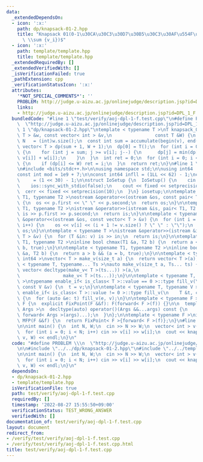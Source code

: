 ```yaml
---
data:
  _extendedDependsOn:
  - icon: ':x:'
    path: dp/knapsack-01-2.hpp
    title: "Knapsack 01(0-1\u30CA\u30C3\u30D7\u30B5\u30C3\u30AF\u554F\u984C) $O(N\
      \ \\sum {v_i})$"
  - icon: ':x:'
    path: template/template.hpp
    title: template/template.hpp
  _extendedRequiredBy: []
  _extendedVerifiedWith: []
  _isVerificationFailed: true
  _pathExtension: cpp
  _verificationStatusIcon: ':x:'
  attributes:
    '*NOT_SPECIAL_COMMENTS*': ''
    PROBLEM: http://judge.u-aizu.ac.jp/onlinejudge/description.jsp?id=DPL_1_F
    links:
    - http://judge.u-aizu.ac.jp/onlinejudge/description.jsp?id=DPL_1_F
  bundledCode: "#line 1 \"test/verify/aoj-dpl-1-f.test.cpp\"\n#define PROBLEM \\\n\
    \  \"http://judge.u-aizu.ac.jp/onlinejudge/description.jsp?id=DPL_1_F\"\n\n#line\
    \ 1 \"dp/knapsack-01-2.hpp\"\ntemplate < typename T >\nT knapsack_01_2(const vector<\
    \ T > &w, const vector< int > &v,\n                const T &W) {\n  const int\
    \ N   = (int)w.size();\n  const int sum = accumulate(begin(v), end(v), 0);\n \
    \ vector< T > dp(sum + 1, W + 1);\n  dp[0] = T();\n  for (int i = 0; i < N; i++)\
    \ {\n    for (int j = sum; j >= v[i]; j--) {\n      dp[j] = min(dp[j], dp[j -\
    \ v[i]] + w[i]);\n    }\n  }\n  int ret = 0;\n  for (int i = 0; i <= sum; i++)\
    \ {\n    if (dp[i] <= W) ret = i;\n  }\n  return ret;\n}\n#line 1 \"template/template.hpp\"\
    \n#include <bits/stdc++.h>\n\nusing namespace std;\n\nusing int64   = long long;\n\
    const int mod = 1e9 + 7;\n\nconst int64 infll = (1LL << 62) - 1;\nconst int inf\
    \     = (1 << 30) - 1;\n\nstruct IoSetup {\n  IoSetup() {\n    cin.tie(nullptr);\n\
    \    ios::sync_with_stdio(false);\n    cout << fixed << setprecision(10);\n  \
    \  cerr << fixed << setprecision(10);\n  }\n} iosetup;\n\ntemplate < typename\
    \ T1, typename T2 >\nostream &operator<<(ostream &os, const pair< T1, T2 > &p)\
    \ {\n  os << p.first << \" \" << p.second;\n  return os;\n}\n\ntemplate < typename\
    \ T1, typename T2 >\nistream &operator>>(istream &is, pair< T1, T2 > &p) {\n \
    \ is >> p.first >> p.second;\n  return is;\n}\n\ntemplate < typename T >\nostream\
    \ &operator<<(ostream &os, const vector< T > &v) {\n  for (int i = 0; i < (int)v.size();\
    \ i++) {\n    os << v[i] << (i + 1 != v.size() ? \" \" : \"\");\n  }\n  return\
    \ os;\n}\n\ntemplate < typename T >\nistream &operator>>(istream &is, vector<\
    \ T > &v) {\n  for (T &in: v) is >> in;\n  return is;\n}\n\ntemplate < typename\
    \ T1, typename T2 >\ninline bool chmax(T1 &a, T2 b) {\n  return a < b && (a =\
    \ b, true);\n}\n\ntemplate < typename T1, typename T2 >\ninline bool chmin(T1\
    \ &a, T2 b) {\n  return a > b && (a = b, true);\n}\n\ntemplate < typename T =\
    \ int64 >\nvector< T > make_v(size_t a) {\n  return vector< T >(a);\n}\n\ntemplate\
    \ < typename T, typename... Ts >\nauto make_v(size_t a, Ts... ts) {\n  return\
    \ vector< decltype(make_v< T >(ts...)) >(a,\n                                \
    \                make_v< T >(ts...));\n}\n\ntemplate < typename T, typename V\
    \ >\ntypename enable_if< is_class< T >::value == 0 >::type fill_v(\n    T &t,\
    \ const V &v) {\n  t = v;\n}\n\ntemplate < typename T, typename V >\ntypename\
    \ enable_if< is_class< T >::value != 0 >::type fill_v(\n    T &t, const V &v)\
    \ {\n  for (auto &e: t) fill_v(e, v);\n}\n\ntemplate < typename F >\nstruct FixPoint:\
    \ F {\n  explicit FixPoint(F &&f): F(forward< F >(f)) {}\n\n  template < typename...\
    \ Args >\n  decltype(auto) operator()(Args &&...args) const {\n    return F::operator()(*this,\
    \ forward< Args >(args)...);\n  }\n};\n\ntemplate < typename F >\ninline decltype(auto)\
    \ MFP(F &&f) {\n  return FixPoint< F >{forward< F >(f)};\n}\n#line 6 \"test/verify/aoj-dpl-1-f.test.cpp\"\
    \n\nint main() {\n  int N, W;\n  cin >> N >> W;\n  vector< int > v(N), w(N);\n\
    \  for (int i = 0; i < N; i++) cin >> v[i] >> w[i];\n  cout << knapsack_01_2(w,\
    \ v, W) << endl;\n}\n"
  code: "#define PROBLEM \\\n  \"http://judge.u-aizu.ac.jp/onlinejudge/description.jsp?id=DPL_1_F\"\
    \n\n#include \"../../dp/knapsack-01-2.hpp\"\n#include \"../../template/template.hpp\"\
    \n\nint main() {\n  int N, W;\n  cin >> N >> W;\n  vector< int > v(N), w(N);\n\
    \  for (int i = 0; i < N; i++) cin >> v[i] >> w[i];\n  cout << knapsack_01_2(w,\
    \ v, W) << endl;\n}\n"
  dependsOn:
  - dp/knapsack-01-2.hpp
  - template/template.hpp
  isVerificationFile: true
  path: test/verify/aoj-dpl-1-f.test.cpp
  requiredBy: []
  timestamp: '2022-08-27 15:55:50+09:00'
  verificationStatus: TEST_WRONG_ANSWER
  verifiedWith: []
documentation_of: test/verify/aoj-dpl-1-f.test.cpp
layout: document
redirect_from:
- /verify/test/verify/aoj-dpl-1-f.test.cpp
- /verify/test/verify/aoj-dpl-1-f.test.cpp.html
title: test/verify/aoj-dpl-1-f.test.cpp
---
```

